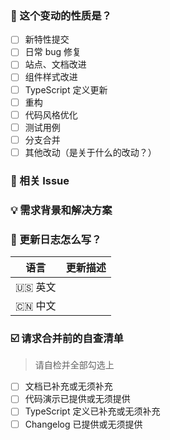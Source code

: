 <!--
首先，感谢你的贡献！😄

新特性请提交至 feature 分支，其余可提交至 master 分支。
在一个维护者审核通过后合并。
请确保填写以下 pull request 的信息，谢谢！~

[[English Template / 英文模板](?expand=1)]
-->

### 🤔 这个变动的性质是？

- [ ] 新特性提交
- [ ] 日常 bug 修复
- [ ] 站点、文档改进
- [ ] 组件样式改进
- [ ] TypeScript 定义更新
- [ ] 重构
- [ ] 代码风格优化
- [ ] 测试用例
- [ ] 分支合并
- [ ] 其他改动（是关于什么的改动？）

### 🔗 相关 Issue

<!--
1. 描述相关需求的来源，如相关的 issue 讨论链接。
-->

### 💡 需求背景和解决方案

<!--
1. 要解决的具体问题。
2. 列出最终的 API 实现和用法。
3. 涉及UI/交互变动需要有截图或 GIF。
-->

### 📝 更新日志怎么写？

<!--
> 从用户角度描述具体变化，以及可能的 breaking change 和其他风险？
-->

| 语言    | 更新描述  |
| ------ | -------- |
| 🇺🇸 英文 |          |
| 🇨🇳 中文 |          |

### ☑️ 请求合并前的自查清单

> 请自检并全部勾选上

- [ ] 文档已补充或无须补充
- [ ] 代码演示已提供或无须提供
- [ ] TypeScript 定义已补充或无须补充
- [ ] Changelog 已提供或无须提供
